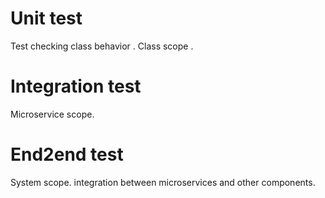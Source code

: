 # Unit test
Test checking class behavior . Class scope .
# Integration test
Microservice scope. 
# End2end test
System scope. integration between microservices and other components.